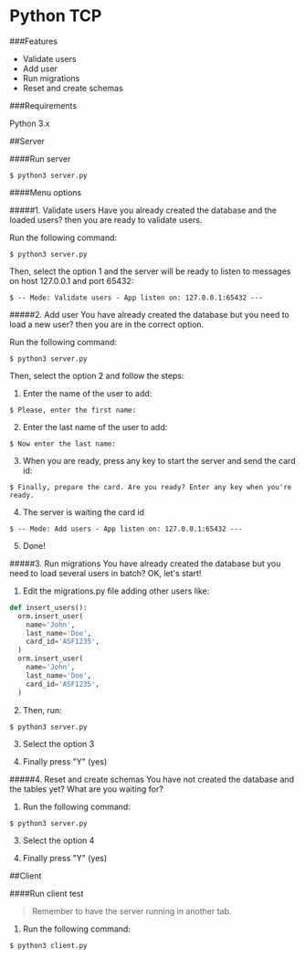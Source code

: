 # Python TCP

###Features

- Validate users
- Add user
- Run migrations
- Reset and create schemas

###Requirements

Python 3.x


##Server

####Run server

`$ python3 server.py`


####Menu options

#####1. Validate users
Have you already created the database and the loaded users? then you are ready to validate users.

Run the following command:

`$ python3 server.py`

Then, select the option 1 and the server will be ready to listen to messages on host 127.0.0.1 and port 65432:

`$ -- Mode: Validate users - App listen on: 127.0.0.1:65432 ---`

#####2. Add user
You have already created the database but you need to load a new user? then you are in the correct option.

Run the following command:

`$ python3 server.py`

Then, select the option 2 and follow the steps:

1. Enter the name of the user to add:

`$ Please, enter the first name:`

2. Enter the last name of the user to add:

`$ Now enter the last name:`

3. When you are ready, press any key to start the server and send the card id:

`$ Finally, prepare the card. Are you ready? Enter any key when you're ready.`

4. The server is waiting the card id

`$ -- Mode: Add users - App listen on: 127.0.0.1:65432 ---`

5. Done!

#####3. Run migrations
You have already created the database but you need to load several users in batch? OK, let's start!

1. Edit the migrations.py file adding other users like:

```python
def insert_users():
  orm.insert_user(
    name='John',
    last_name='Doe',
    card_id='ASF1235',
  )
  orm.insert_user(
    name='John',
    last_name='Doe',
    card_id='ASF1235',
  )

```

2. Then, run:

`$ python3 server.py`

3. Select the option 3

3. Finally press "Y" (yes)

#####4. Reset and create schemas
You have not created the database and the tables yet?  What are you waiting for?

1. Run the following command:

`$ python3 server.py`

3. Select the option 4

3. Finally press "Y" (yes)


##Client

####Run client test
> Remember to have the server running in another tab.

1. Run the following command:

`$ python3 client.py`

